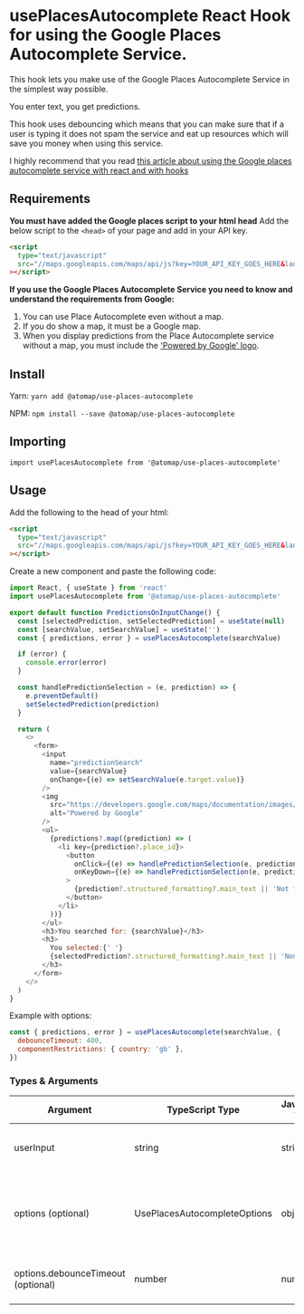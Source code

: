 # usePlacesAutocomplete React Hook for using the Google Places Autocomplete Service.

This hook lets you make use of the Google Places Autocomplete Service in the simplest way possible.

You enter text, you get predictions.

This hook uses debouncing which means that you can make sure that if a user is typing it does not spam the service and eat up resources which will save you money when using this service.

I highly recommend that you read [this article about using the Google places autocomplete service with react and with hooks](https://atomizedobjects.com/blog/react/how-to-use-google-autocomplete-with-react-hooks/)

## Requirements

**You must have added the Google places script to your html head**
Add the below script to the `<head>` of your page and add in your API key.

```html
<script
  type="text/javascript"
  src="//maps.googleapis.com/maps/api/js?key=YOUR_API_KEY_GOES_HERE&language=en&libraries=places"
></script>
```

**If you use the Google Places Autocomplete Service you need to know and understand the requirements from Google:**

1. You can use Place Autocomplete even without a map.
2. If you do show a map, it must be a Google map.
3. When you display predictions from the Place Autocomplete service without a map, you must include the ['Powered by Google' logo](https://developers.google.com/places/web-service/policies#logo_requirements).

## Install

Yarn:
`yarn add @atomap/use-places-autocomplete`

NPM:
`npm install --save @atomap/use-places-autocomplete`

## Importing

`import usePlacesAutocomplete from '@atomap/use-places-autocomplete'`

## Usage

Add the following to the head of your html:

```html
<script
  type="text/javascript"
  src="//maps.googleapis.com/maps/api/js?key=YOUR_API_KEY_GOES_HERE&language=en&libraries=places"
></script>
```

Create a new component and paste the following code:

```js
import React, { useState } from 'react'
import usePlacesAutocomplete from '@atomap/use-places-autocomplete'

export default function PredictionsOnInputChange() {
  const [selectedPrediction, setSelectedPrediction] = useState(null)
  const [searchValue, setSearchValue] = useState('')
  const { predictions, error } = usePlacesAutocomplete(searchValue)

  if (error) {
    console.error(error)
  }

  const handlePredictionSelection = (e, prediction) => {
    e.preventDefault()
    setSelectedPrediction(prediction)
  }

  return (
    <>
      <form>
        <input
          name="predictionSearch"
          value={searchValue}
          onChange={(e) => setSearchValue(e.target.value)}
        />
        <img
          src="https://developers.google.com/maps/documentation/images/powered_by_google_on_white.png"
          alt="Powered by Google"
        />
        <ul>
          {predictions?.map((prediction) => (
            <li key={prediction?.place_id}>
              <button
                onClick={(e) => handlePredictionSelection(e, prediction)}
                onKeyDown={(e) => handlePredictionSelection(e, prediction)}
              >
                {prediction?.structured_formatting?.main_text || 'Not found'}
              </button>
            </li>
          ))}
        </ul>
        <h3>You searched for: {searchValue}</h3>
        <h3>
          You selected:{' '}
          {selectedPrediction?.structured_formatting?.main_text || 'None'}
        </h3>
      </form>
    </>
  )
}
```

Example with options:

```js
const { predictions, error } = usePlacesAutocomplete(searchValue, {
  debounceTimeout: 400,
  componentRestrictions: { country: 'gb' },
})
```

### Types & Arguments

| Argument                           | TypeScript Type              | JavaScript Type | Description                                        |
| ---------------------------------- | ---------------------------- | --------------- | -------------------------------------------------- |
| userInput                          | string                       | string          | A search query provided by a user.                 |
| options (optional)                 | UsePlacesAutocompleteOptions | object          | Options for the google places autocomplete service [full list available here](https://developers.google.com/maps/documentation/javascript/reference/places-autocomplete-service#AutocompletionRequest) |
| options.debounceTimeout (optional) | number                       | number          | Length of time to wait for the debounce            |
